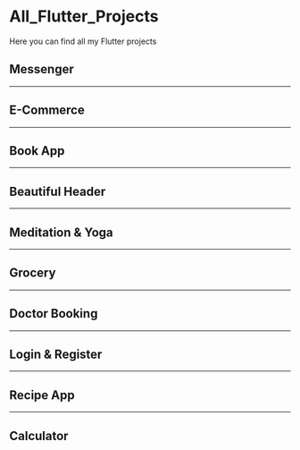 # All_Flutter_Projects

Here you can find all my Flutter projects

## Messenger



___

## E-Commerce

___

## Book App


___

## Beautiful Header


___

## Meditation & Yoga



___

## Grocery

___

## Doctor Booking


___

## Login & Register


___

## Recipe App

___

## Calculator
